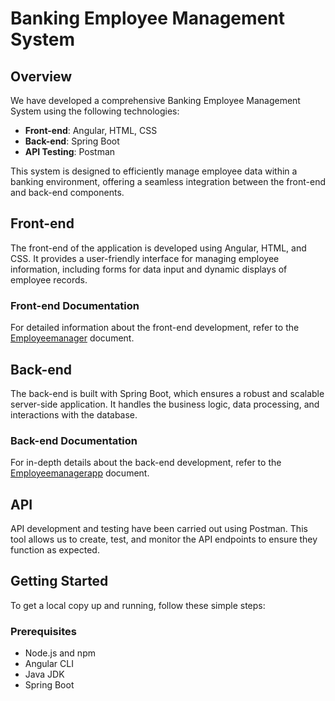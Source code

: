# Banking Employee Management System

## Overview
We have developed a comprehensive Banking Employee Management System using the following technologies:

- **Front-end**: Angular, HTML, CSS
- **Back-end**: Spring Boot
- **API Testing**: Postman

This system is designed to efficiently manage employee data within a banking environment, offering a seamless integration between the front-end and back-end components.

## Front-end
The front-end of the application is developed using Angular, HTML, and CSS. It provides a user-friendly interface for managing employee information, including forms for data input and dynamic displays of employee records.

### Front-end Documentation
For detailed information about the front-end development, refer to the [Employeemanager](./Employeemanager) document.

## Back-end
The back-end is built with Spring Boot, which ensures a robust and scalable server-side application. It handles the business logic, data processing, and interactions with the database.

### Back-end Documentation
For in-depth details about the back-end development, refer to the [Employeemanagerapp](./Employeemanagerapp) document.

## API
API development and testing have been carried out using Postman. This tool allows us to create, test, and monitor the API endpoints to ensure they function as expected.

## Getting Started
To get a local copy up and running, follow these simple steps:

### Prerequisites
- Node.js and npm
- Angular CLI
- Java JDK
- Spring Boot

